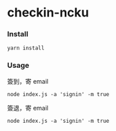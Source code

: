 # checkin-ncku

### Install

```
yarn install
```

### Usage


簽到，寄 email

```
node index.js -a 'signin' -m true
```


簽退，寄 email

```
node index.js -a 'signin' -m true
```
